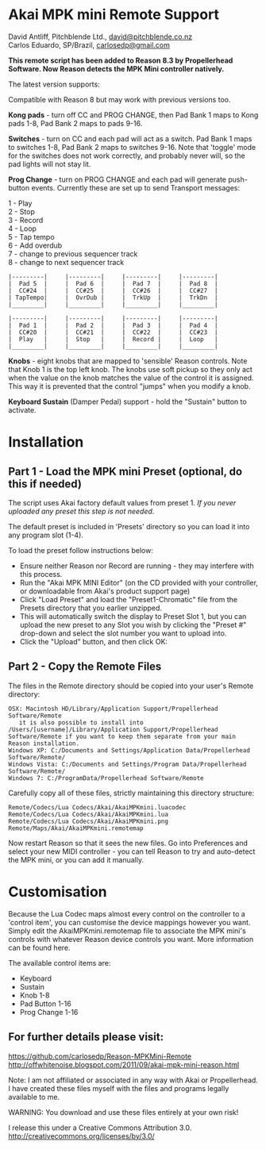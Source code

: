 # Akai MPK mini Remote Support

David Antliff, Pitchblende Ltd., <david@pitchblende.co.nz>  
Carlos Eduardo, SP/Brazil, <carlosedp@gmail.com>  

**This remote script has been added to Reason 8.3 by Propellerhead Software. Now Reason detects the MPK Mini controller natively.**

The latest version supports:

Compatible with Reason 8 but may work with previous versions too.

**Kong pads** - turn off CC and PROG CHANGE, then Pad Bank 1 maps to Kong pads 1-8, Pad Bank 2 maps to pads 9-16.

**Switches** - turn on CC and each pad will act as a switch. Pad Bank 1 maps to switches 1-8, Pad Bank 2 maps to switches 9-16. Note that 'toggle' mode for the switches does not work correctly, and probably never will, so the pad lights will not stay lit.

**Prog Change** - turn on PROG CHANGE and each pad will generate push-button events. Currently these are set up to send Transport messages:

1 - Play  
2 - Stop  
3 - Record  
4 - Loop  
5 - Tap tempo  
6 - Add overdub  
7 - change to previous sequencer track  
8 - change to next sequencer track  


    |---------|     |---------|     |---------|     |---------|
    |  Pad 5  |     |  Pad 6  |     |  Pad 7  |     |  Pad 8  |
    |  CC#24  |     |  CC#25  |     |  CC#26  |     |  CC#27  |
    | TapTempo|     |  OvrDub |     |  TrkUp  |     |  TrkDn  |
    |_________|     |_________|     |_________|     |_________|

    |---------|     |---------|     |---------|     |---------|
    |  Pad 1  |     |  Pad 2  |     |  Pad 3  |     |  Pad 4  |
    |  CC#20  |     |  CC#21  |     |  CC#22  |     |  CC#23  |
    |  Play   |     |  Stop   |     |  Record |     |  Loop   |
    |_________|     |_________|     |_________|     |_________|


**Knobs** - eight knobs that are mapped to 'sensible' Reason controls. Note that Knob 1 is the top left knob. The knobs use soft pickup so they only act when the value on the knob matches the value of the control it is assigned. This way it is prevented that the control "jumps" when you modify a knob.

**Keyboard Sustain** (Damper Pedal) support - hold the "Sustain" button to activate.

# Installation

## Part 1 - Load the MPK mini Preset (optional, do this if needed)

The script uses Akai factory default values from preset 1. *If you never uploaded any preset this step is not needed*.

The default preset is included in 'Presets' directory so you can load it into any program slot (1-4).

To load the preset follow instructions below:

 * Ensure neither Reason nor Record are running - they may interfere with this process.
 * Run the "Akai MPK MINI Editor" (on the CD provided with your controller, or downloadable from Akai's product support page)
 * Click "Load Preset" and load the "Preset1-Chromatic" file from the Presets directory that you earlier unzipped.
 * This will automatically switch the display to Preset Slot 1, but you can upload the new preset to any Slot you wish by clicking the "Preset #" drop-down and select the slot number you want to upload into.
 * Click the "Upload" button, and then click OK:

## Part 2 - Copy the Remote Files

The files in the Remote directory should be copied into your user's Remote directory:

    OSX: Macintosh HD/Library/Application Support/Propellerhead Software/Remote
       it is also possible to install into /Users/[username]/Library/Application Support/Propellerhead Software/Remote if you want to keep them separate from your main Reason installation.
    Windows XP: C:/Documents and Settings/Application Data/Propellerhead Software/Remote/
    Windows Vista: C:/Documents and Settings/Program Data/Propellerhead Software/Remote/
    Windows 7: C:/ProgramData/Propellerhead Software/Remote

Carefully copy all of these files, strictly maintaining this directory structure:

    Remote/Codecs/Lua Codecs/Akai/AkaiMPKmini.luacodec
    Remote/Codecs/Lua Codecs/Akai/AkaiMPKmini.lua
    Remote/Codecs/Lua Codecs/Akai/AkaiMPKmini.png
    Remote/Maps/Akai/AkaiMPKmini.remotemap

Now restart Reason so that it sees the new files. Go into Preferences and select your new MIDI controller - you can tell Reason to try and auto-detect the MPK mini, or you can add it manually.


# Customisation

Because the Lua Codec maps almost every control on the controller to a 'control item', you can customise the device mappings however you want. Simply edit the AkaiMPKmini.remotemap file to associate the MPK mini's controls with whatever Reason device controls you want. More information can be found here.

The available control items are:

*  Keyboard
*  Sustain
*  Knob 1-8
*  Pad Button 1-16
*  Prog Change 1-16

## For further details please visit:

https://github.com/carlosedp/Reason-MPKMini-Remote  
http://offwhitenoise.blogspot.com/2011/09/akai-mpk-mini-reason.html  

Note: I am not affiliated or associated in any way with Akai
or Propellerhead. I have created these files myself with the
files and programs legally available to me.

WARNING: You download and use these files entirely at your own risk!

I release this under a Creative Commons Attribution 3.0.
  http://creativecommons.org/licenses/by/3.0/
